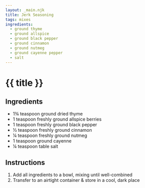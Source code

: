 ```yaml
---
layout: _main.njk
title: Jerk Seasoning
tags: mixes
ingredients:
  - ground thyme
  - ground allspice
  - ground black pepper
  - ground cinnamon
  - ground nutmeg
  - ground cayenne pepper
  - salt
---
```


<!-- markdownlint-disable MD025 -->
# {{ title }}
<!-- markdownlint-disable MD025 -->

## Ingredients

* 1&frac34; teaspoon ground dried thyme
* 1 teaspoon freshly ground allspice berries
* 1 teaspoon freshly ground black pepper
* &frac12; teaspoon freshly ground cinnamon
* &frac14; teaspoon freshly ground nutmeg
* 1 teaspoon ground cayenne
* &frac14; teaspoon table salt

## Instructions

1. Add all ingredients to a bowl, mixing until well-combined
2. Transfer to an airtight container & store in a cool, dark place
